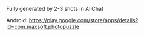 Fully generated by 2-3 shots in AllChat

Android: https://play.google.com/store/apps/details?id=com.maxsoft.photopuzzle
